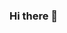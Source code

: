 ### Hi there 👋


<!-- ### Stuff I use day to day
<p>
<img alt="React"  src="https://img.shields.io/badge/react-%2320232a.svg?style=for-the-badge&logo=react&logoColor=%2361DAFB"/>
<img alt="Javascript" src="https://img.shields.io/badge/javascript-%23323330.svg?style=for-the-badge&logo=javascript&logoColor=%23F7DF1E"/>
<img alt="Typescript" src="https://img.shields.io/badge/typescript-%23007ACC.svg?style=for-the-badge&logo=typescript&logoColor=white" />
</p>
 -->
 
<!--  [![GitHub Streak](https://streak-stats.demolab.com/?user=anjilab)](https://git.io/streak-stats) -->
<!-- 
<p>
<img align="left" width="47%" src="https://github-readme-stats.vercel.app/api/top-langs/?username=anjilab&layout=compact" />

<img align="right" width="47%" src="https://github-readme-stats.vercel.app/api?username=anjilab&show_icons=true&count_private=true&include_all_commits=true" />
</p> -->

<!--
**anjilab/anjilab** is a ✨ _special_ ✨ repository because its `README.md` (this file) appears on your GitHub profile.

Here are some ideas to get you started:

- 🔭 I’m currently working on ...
- 🌱 I’m currently learning ...
- 👯 I’m looking to collaborate on ...
- 🤔 I’m looking for help with ...
- 💬 Ask me about ...
- 📫 How to reach me: ...
- 😄 Pronouns: ...
- ⚡ Fun fact: ...
-->
